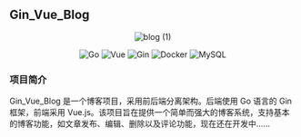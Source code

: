 ## Gin_Vue_Blog



<p align="center">
  <img src="https://github.com/user-attachments/assets/525aa5f1-df2d-4d26-9ff2-2cb3cb13de22" style="width=500px height=500px" alt="blog (1)">


</p>

<p align="center">
  <img src="https://img.shields.io/badge/Language-Go-blue" alt="Go">
  <img src="https://img.shields.io/badge/Frontend-Vue-green" alt="Vue">
  <img src="https://img.shields.io/badge/Backend-Gin-orange" alt="Gin">
  <img src="https://img.shields.io/badge/Tool-Docker-blue" alt="Docker">
  <img src="https://img.shields.io/badge/Database-MySQL-pink" alt="MySQL">
</p>

### 项目简介

Gin_Vue_Blog 是一个博客项目，采用前后端分离架构。后端使用 Go 语言的 Gin 框架，前端采用 Vue.js。该项目旨在提供一个简单而强大的博客系统，支持基本的博客功能，如文章发布、编辑、删除以及评论功能，现在还在开发中......
